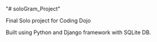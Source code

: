 "# soloGram_Project" 

Final Solo project for Coding Dojo

Built using Python and Django framework with SQLite DB.